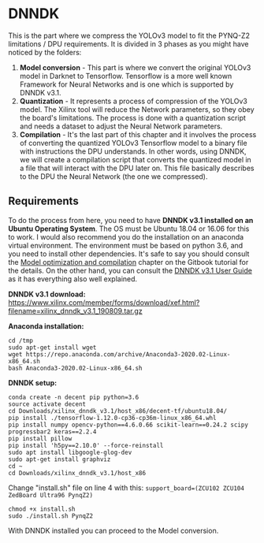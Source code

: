 # DNNDK
This is the part where we compress the YOLOv3 model to fit the PYNQ-Z2 limitations / DPU requirements. It is divided in 3 phases as you might have noticed by the folders:

 1. **Model conversion** - This part is where we convert the original YOLOv3 model in Darknet to Tensorflow. Tensorflow is a more well known Framework for Neural Networks and is one which is supported by DNNDK v3.1.
 2. **Quantization** - It represents a process of compression of the YOLOv3 model. The Xilinx tool will reduce the Network parameters, so they obey the board's limitations. The process is done with a quantization script and needs a dataset to adjust the Neural Network parameters.
 3. **Compilation** - It's the last part of this chapter and it involves the process of converting the quantized YOLOv3 Tensorflow model to a binary file with instructions the DPU understands. In other words, using DNNDK, we will create a compilation script that converts the quantized model in a file that will interact with the DPU later on. This file basically describes to the DPU the Neural Network (the one we compressed).

## Requirements
To do the process from here, you need to have **DNNDK v3.1 installed on an Ubuntu Operating System**. The OS must be Ubuntu 18.04 or 16.06 for this to work. I would also recommend you do the installation on an anaconda virtual environment. The environment must be based on python 3.6, and you need to install other dependencies. 
It's safe to say you should consult the [Model optimization and compilation](https://andre-araujo.gitbook.io/yolo-on-pynq-z2/model-optimization-and-compilation) chapter on the Gitbook tutorial for the details. On the other hand, you can consult the [DNNDK v3.1 User Guide](https://docs.xilinx.com/v/u/1.6-English/ug1327-dnndk-user-guide) as it has everything also well explained.

**DNNDK v3.1 download:** https://www.xilinx.com/member/forms/download/xef.html?filename=xilinx_dnndk_v3.1_190809.tar.gz

**Anaconda installation:**

    cd /tmp
    sudo apt-get install wget
    wget https://repo.anaconda.com/archive/Anaconda3-2020.02-Linux-x86_64.sh
    bash Anaconda3-2020.02-Linux-x86_64.sh

**DNNDK setup:**

    conda create -n decent pip python=3.6
    source activate decent
    cd Downloads/xilinx_dnndk_v3.1/host_x86/decent-tf/ubuntu18.04/
    pip install ./tensorflow-1.12.0-cp36-cp36m-linux_x86_64.whl
    pip install numpy opencv-python==4.6.0.66 scikit-learn==0.24.2 scipy progressbar2 keras==2.2.4
    pip install pillow
    pip install 'h5py==2.10.0' --force-reinstall
    sudo apt install libgoogle-glog-dev
    sudo apt-get install graphviz
    cd ~
    cd Downloads/xilinx_dnndk_v3.1/host_x86
Change "install.sh" file on line 4 with this: `support_board=(ZCU102 ZCU104 ZedBoard Ultra96 PynqZ2)`

    chmod +x install.sh
    sudo ./install.sh PynqZ2
With DNNDK installed you can proceed to the Model conversion.

